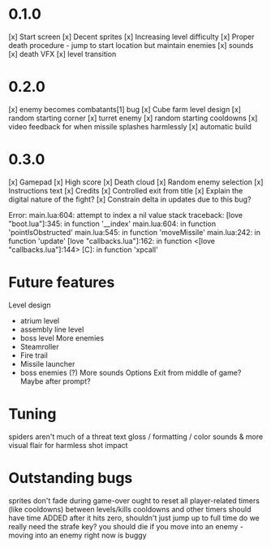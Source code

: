 # 0.1.0

[x] Start screen
[x] Decent sprites
[x] Increasing level difficulty
[x] Proper death procedure - jump to start location but maintain enemies
[x] sounds
[x] death VFX
[x] level transition

# 0.2.0

[x] enemy becomes combatants[1] bug
[x] Cube farm level design
[x] random starting corner
[x] turret enemy
[x] random starting cooldowns
[x] video feedback for when missile splashes harmlessly
[x] automatic build

# 0.3.0

[x] Gamepad
[x] High score
[x] Death cloud
[x] Random enemy selection
[x] Instructions text
[x] Credits
[x] Controlled exit from title
[x] Explain the digital nature of the fight?
[x] Constrain delta in updates due to this bug?

Error: main.lua:604: attempt to index a nil value
stack traceback:
	[love "boot.lua"]:345: in function '__index'
	main.lua:604: in function 'pointIsObstructed'
	main.lua:545: in function 'moveMissile'
	main.lua:242: in function 'update'
	[love "callbacks.lua"]:162: in function <[love "callbacks.lua"]:144>
	[C]: in function 'xpcall'


# Future features

Level design
- atrium level
- assembly line level
- boss level
More enemies
- Steamroller
- Fire trail
- Missile launcher
- boss enemies (?)
More sounds
Options
Exit from middle of game? Maybe after prompt?

# Tuning

spiders aren't much of a threat
text gloss / formatting / color
sounds & more visual flair for harmless shot impact

# Outstanding bugs

sprites don't fade during game-over
ought to reset all player-related timers (like cooldowns) between levels/kills
cooldowns and other timers should have time ADDED after it hits zero, shouldn't just jump up to full time
do we really need the strafe key?
you should die if you move into an enemy - moving into an enemy right now is buggy

